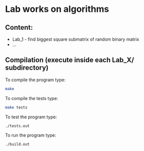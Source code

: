 # Lab works on algorithms
## Content:
* Lab_1 - find biggest square submatrix of random binary matrix
* ...
## Compilation (execute inside each Lab_X/ subdirectory)
To compile the program type:
```bash
make
```
To compile the tests type:
```bash
make tests
```
To test the program type:
```bash
./tests.out
```
To run the program type:
```bash
./build.out
```
